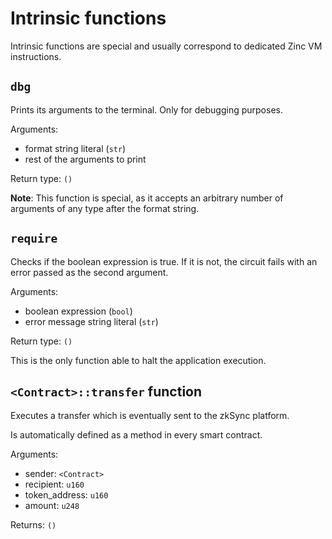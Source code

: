 # Intrinsic functions

Intrinsic functions are special and usually correspond to dedicated Zinc VM
instructions.

## `dbg`

Prints its arguments to the terminal. Only for debugging purposes.

Arguments:
- format string literal (`str`)
- rest of the arguments to print

Return type: `()`

**Note**: This function is special, as it accepts an arbitrary number of arguments
of any type after the format string.

## `require`

Checks if the boolean expression is true. If it is not, the circuit fails with
an error passed as the second argument.

Arguments:
- boolean expression (`bool`)
- error message string literal (`str`)

Return type: `()`

This is the only function able to halt the application execution.

## `<Contract>::transfer` function

Executes a transfer which is eventually sent to the zkSync platform.

Is automatically defined as a method in every smart contract.

Arguments:
- sender: `<Contract>`
- recipient: `u160`
- token_address: `u160`
- amount: `u248`

Returns: `()`
